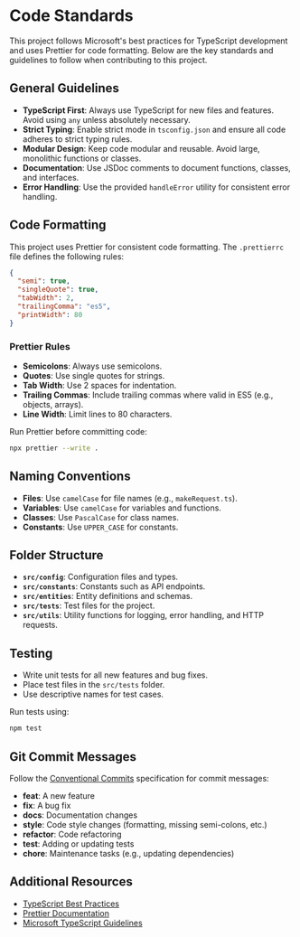 # Code Standards

This project follows Microsoft's best practices for TypeScript development and uses Prettier for code formatting. Below are the key standards and guidelines to follow when contributing to this project.

## General Guidelines

- **TypeScript First**: Always use TypeScript for new files and features. Avoid using `any` unless absolutely necessary.
- **Strict Typing**: Enable strict mode in `tsconfig.json` and ensure all code adheres to strict typing rules.
- **Modular Design**: Keep code modular and reusable. Avoid large, monolithic functions or classes.
- **Documentation**: Use JSDoc comments to document functions, classes, and interfaces.
- **Error Handling**: Use the provided `handleError` utility for consistent error handling.

## Code Formatting

This project uses Prettier for consistent code formatting. The `.prettierrc` file defines the following rules:

```json
{
  "semi": true,
  "singleQuote": true,
  "tabWidth": 2,
  "trailingComma": "es5",
  "printWidth": 80
}
```

### Prettier Rules

- **Semicolons**: Always use semicolons.
- **Quotes**: Use single quotes for strings.
- **Tab Width**: Use 2 spaces for indentation.
- **Trailing Commas**: Include trailing commas where valid in ES5 (e.g., objects, arrays).
- **Line Width**: Limit lines to 80 characters.

Run Prettier before committing code:

```bash
npx prettier --write .
```

## Naming Conventions

- **Files**: Use `camelCase` for file names (e.g., `makeRequest.ts`).
- **Variables**: Use `camelCase` for variables and functions.
- **Classes**: Use `PascalCase` for class names.
- **Constants**: Use `UPPER_CASE` for constants.

## Folder Structure

- **`src/config`**: Configuration files and types.
- **`src/constants`**: Constants such as API endpoints.
- **`src/entities`**: Entity definitions and schemas.
- **`src/tests`**: Test files for the project.
- **`src/utils`**: Utility functions for logging, error handling, and HTTP requests.

## Testing

- Write unit tests for all new features and bug fixes.
- Place test files in the `src/tests` folder.
- Use descriptive names for test cases.

Run tests using:

```bash
npm test
```

## Git Commit Messages

Follow the [Conventional Commits](https://www.conventionalcommits.org/) specification for commit messages:

- **feat**: A new feature
- **fix**: A bug fix
- **docs**: Documentation changes
- **style**: Code style changes (formatting, missing semi-colons, etc.)
- **refactor**: Code refactoring
- **test**: Adding or updating tests
- **chore**: Maintenance tasks (e.g., updating dependencies)

## Additional Resources

- [TypeScript Best Practices](https://www.typescriptlang.org/docs/handbook/declaration-files/do-s-and-don-ts.html)
- [Prettier Documentation](https://prettier.io/docs/en/index.html)
- [Microsoft TypeScript Guidelines](https://github.com/microsoft/TypeScript/wiki/Coding-guidelines)